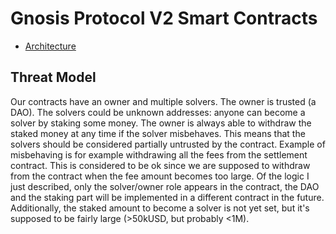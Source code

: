 # Gnosis Protocol V2 Smart Contracts

- [Architecture](architecture.md)

## Threat Model

Our contracts have an owner and multiple solvers. The owner is trusted (a DAO). The solvers could be unknown addresses: anyone can become a solver by staking some money. The owner is always able to withdraw the staked money at any time if the solver misbehaves. This means that the solvers should be considered partially untrusted by the contract.
Example of misbehaving is for example withdrawing all the fees from the settlement contract. This is considered to be ok since we are supposed to withdraw from the contract when the fee amount becomes too large.
Of the logic I just described, only the solver/owner role appears in the contract, the DAO and the staking part will be implemented in a different contract in the future. Additionally, the staked amount to become a solver is not yet set, but it's supposed to be fairly large (>50kUSD, but probably <1M).
